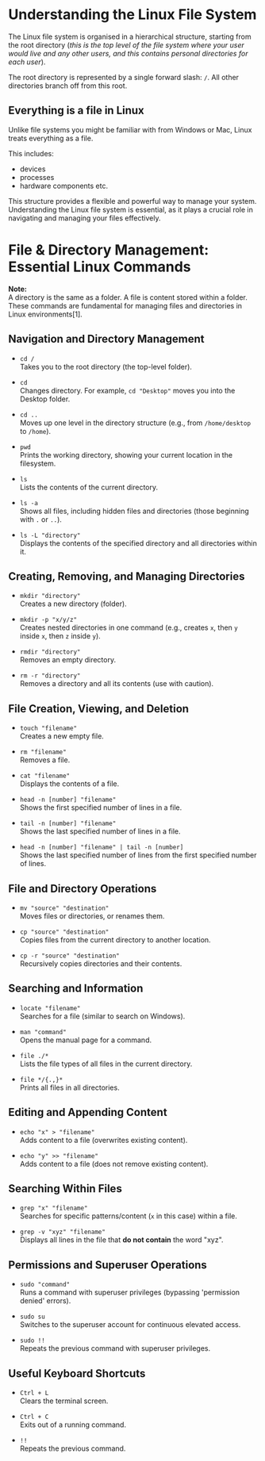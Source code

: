# Understanding the Linux File System

The Linux file system is organised in a hierarchical structure, starting from the root directory (*this is the top level of the file system where your user would live and any other users, and this contains personal directories for each user*).

The root directory is represented by a single forward slash: `/`. All other directories branch off from this root.

## Everything is a file in Linux

Unlike file systems you might be familiar with from Windows or Mac, Linux treats everything as a file.

This includes: 
- devices
- processes
- hardware components etc.

This structure provides a flexible and powerful way to manage your system. Understanding the Linux file system is essential, as it plays a crucial role in navigating and managing your files effectively.

# File & Directory Management: Essential Linux Commands

**Note:**  
A directory is the same as a folder. A file is content stored within a folder. These commands are fundamental for managing files and directories in Linux environments[1].


## Navigation and Directory Management

- `cd /`  
  Takes you to the root directory (the top-level folder).

- `cd`  
  Changes directory. For example, `cd "Desktop"` moves you into the Desktop folder.

- `cd ..`  
  Moves up one level in the directory structure (e.g., from `/home/desktop` to `/home`).

- `pwd`  
  Prints the working directory, showing your current location in the filesystem.

- `ls`  
  Lists the contents of the current directory.

- `ls -a`  
  Shows all files, including hidden files and directories (those beginning with `.` or `..`).

- `ls -L "directory"`  
  Displays the contents of the specified directory and all directories within it.

## Creating, Removing, and Managing Directories

- `mkdir "directory"`  
  Creates a new directory (folder).

- `mkdir -p "x/y/z"`  
  Creates nested directories in one command (e.g., creates `x`, then `y` inside `x`, then `z` inside `y`).

- `rmdir "directory"`  
  Removes an empty directory.

- `rm -r "directory"`  
  Removes a directory and all its contents (use with caution).

## File Creation, Viewing, and Deletion

- `touch "filename"`  
  Creates a new empty file.

- `rm "filename"`  
  Removes a file.

- `cat "filename"`  
  Displays the contents of a file.

- `head -n [number] "filename"`  
  Shows the first specified number of lines in a file.

- `tail -n [number] "filename"`  
  Shows the last specified number of lines in a file.

- `head -n [number] "filename" | tail -n [number]`  
  Shows the last specified number of lines from the first specified number of lines.

## File and Directory Operations

- `mv "source" "destination"`  
  Moves files or directories, or renames them.

- `cp "source" "destination"`  
  Copies files from the current directory to another location.

- `cp -r "source" "destination"`  
  Recursively copies directories and their contents.

## Searching and Information

- `locate "filename"`  
  Searches for a file (similar to search on Windows).

- `man "command"`  
  Opens the manual page for a command.

- `file ./*`  
  Lists the file types of all files in the current directory.

- `file */{.,}*`  
  Prints all files in all directories.

## Editing and Appending Content

- `echo "x" > "filename"`  
  Adds content to a file (overwrites existing content).

- `echo "y" >> "filename"`  
  Adds content to a file (does not remove existing content).

## Searching Within Files

- `grep "x" "filename"`  
  Searches for specific patterns/content (`x` in this case) within a file.

- `grep -v "xyz" "filename"`  
  Displays all lines in the file that **do not contain** the word "xyz".

## Permissions and Superuser Operations

- `sudo "command"`  
  Runs a command with superuser privileges (bypassing 'permission denied' errors).

- `sudo su`  
  Switches to the superuser account for continuous elevated access.

- `sudo !!`  
  Repeats the previous command with superuser privileges.

## Useful Keyboard Shortcuts

- `Ctrl + L`  
  Clears the terminal screen.

- `Ctrl + C`  
  Exits out of a running command.

- `!!`  
  Repeats the previous command.

